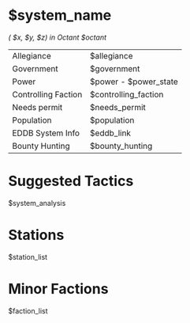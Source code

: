 
# $system_name

*( $x, $y, $z) in Octant $octant*

|       |  |
| :---------- | :---------- |
| Allegiance  | $allegiance       |
| Government  | $government       |
| Power       | $power - $power_state
| Controlling Faction | $controlling_faction |
| Needs permit | $needs_permit |
| Population  | $population       |
| EDDB System Info | $eddb_link |
| Bounty Hunting | $bounty_hunting        |

# Suggested Tactics

$system_analysis

# Stations

$station_list

# Minor Factions

$faction_list




